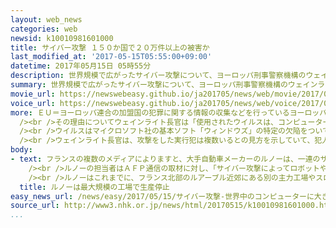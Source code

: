 ```yaml
---
layout: web_news
categories: web
newsid: k10010981601000
title: サイバー攻撃 １５０か国で２０万件以上の被害か
last_modified_at: '2017-05-15T05:55:00+09:00'
datetime: 2017年05月15日 05時55分
description: 世界規模で広がったサイバー攻撃について、ヨーロッパ刑事警察機構のウェインライト長官は１４日、被害は少なくとも１５０か国で２０万件に上ると明らかにしたうえで、多くの企業が仕事に戻る週明けに被害が拡大するおそれがあるとして警戒を呼びかけました。
summary: 世界規模で広がったサイバー攻撃について、ヨーロッパ刑事警察機構のウェインライト長官は１４日、被害は少なくとも１５０か国で２０万件に上ると明らかにしたうえで、多くの企業が仕事に戻る週明けに被害が拡大するおそれがあるとして警戒を呼びかけました。
movie_url: https://newswebeasy.github.io/ja201705/news/web/movie/2017/05/15/k10010981601000.mp4
voice_url: https://newswebeasy.github.io/ja201705/news/web/voice/2017/05/15/k10010981601000.mp3
more: ＥＵ＝ヨーロッパ連合の加盟国の犯罪に関する情報の収集などを行っているヨーロッパ刑事警察機構のウェインライト長官は１４日、イギリスのテレビ各局のインタビューに応じ、サイバー攻撃の被害は少なくとも１５０か国で２０万件に上ることを明らかにしたうえで、「前例のない規模の攻撃だ」との見方を示しました。<br
  /><br />その理由についてウェインライト長官は「使用されたウイルスは、コンピューター１台が感染すると自動的に拡散する性質をもっているため、被害が広がり続けている」と指摘しました。<br
  /><br />ウイルスはマイクロソフト社の基本ソフト「ウィンドウズ」の特定の欠陥をついて感染するタイプのもので、ウェインライト長官は「週明けに多くの企業が仕事に戻ると、被害がさらに拡大するおそれがある」とし、欠陥のあるソフトを使っている企業に対して、速やかに対策を取るよう求めました。<br
  /><br />ウェインライト長官は、攻撃をした実行犯は複数いるとの見方を示していて、犯人の摘発へ向けて、アメリカのＦＢＩ＝連邦捜査局とも連携を進めることにしています。
body:
- text: フランスの複数のメディアによりますと、大手自動車メーカーのルノーは、一連のサイバー攻撃の影響で、新たにフランス北部のドゥエにある国内最大規模の工場で、１５日から生産を停止するとしています。<br
    /><br />ルノーの担当者はＡＦＰ通信の取材に対し、「サイバー攻撃によってロボットやコンピューターのプログラムが影響を受け、従業員は全員とても驚いている」と述べ、工場の早期再開に向けて対策を急いでいるとしています。<br
    /><br />ルノーはこれまでに、フランス北部のルアーブル近郊にある別の主力工場やスロベニアにある子会社の工場で生産を停止していることを明らかにしています。このうちスロベニアの工場では、情報システムの復旧作業が完了し、１５日には再開できる見通しだとしています。
  title: ルノーは最大規模の工場で生産停止
easy_news_url: /news/easy/2017/05/15/サイバー攻撃-世界中のコンピューターに大きな被害/
source_url: http://www3.nhk.or.jp/news/html/20170515/k10010981601000.html
...
```

